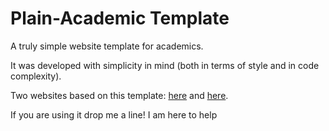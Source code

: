 # Plain-Academic Template
A truly simple website template for academics.


It was developed with simplicity in mind (both in terms of style and in code complexity).


Two websites based on this template: [here](http://andreacerulli.github.io/) and [here](http://www0.cs.ucl.ac.uk/staff/J.Bootle/).


If you are using it drop me a line!
I am here to help
